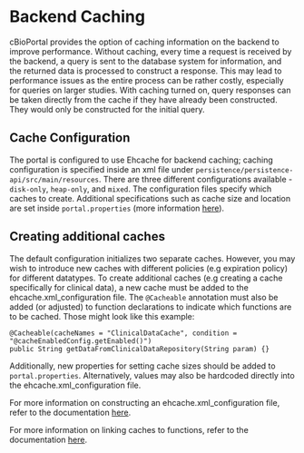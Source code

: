 # Backend Caching 
cBioPortal provides the option of caching information on the backend to improve performance. Without caching, every time a request is received by the backend, a query is sent to the database system for information, and the returned data is processed to construct a response. This may lead to performance issues as the entire process can be rather costly, especially for queries on larger studies. With caching turned on, query responses can be taken directly from the cache if they have already been constructed. They would only be constructed for the initial query.

## Cache Configuration
The portal is configured to use Ehcache for backend caching; caching configuration is
specified inside an xml file under `persistence/persistence-api/src/main/resources`. There are 
three different configurations available - `disk-only`, `heap-only`, and `mixed`. The configuration files 
specify which caches to create. Additional specifications such as cache size and location are set inside `portal.properties` (more information [here](portal.properties-Reference.md#ehcache-settings)).
 
 ## Creating additional caches
The default configuration initializes two separate caches. However, you may wish to introduce new caches with different policies (e.g expiration policy) for different datatypes. To create additional caches (e.g creating a cache specifically for clinical data), a new cache must be added to the ehcache.xml_configuration file. The `@Cacheable` annotation must also be added (or adjusted) to function declarations to indicate which functions are to be cached. Those might look like this example:
``` 
@Cacheable(cacheNames = "ClinicalDataCache", condition = "@cacheEnabledConfig.getEnabled()")
public String getDataFromClinicalDataRepository(String param) {}
```
Additionally, new properties for setting cache sizes should be added to `portal.properties`. Alternatively, values may also be hardcoded directly into the ehcache.xml_configuration file. 

For more information on constructing an ehcache.xml_configuration file, refer to the documentation [here](https://www.ehcache.org/documentation/3.7/xml.html). 

For more information on linking caches to functions, refer to the documentation [here](https://spring.io/guides/gs/caching/).
